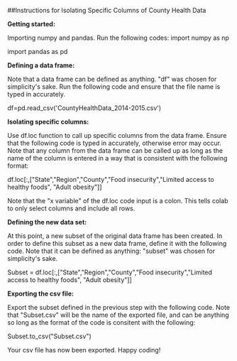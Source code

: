 ##Instructions for Isolating Specific Columns of County Health Data

**Getting started:**

Importing numpy and pandas. Run the following codes:
import numpy as np

import pandas as pd

**Defining a data frame:**

 Note that a data frame can be defined as anything. "df" was chosen for simplicity's sake. Run the following code and ensure that the file name is typed in accurately.
 
 df=pd.read_csv('CountyHealthData_2014-2015.csv') 

 **Isolating specific columns:**

Use df.loc function to call up specific columns from the data frame. Ensure that the following code is typed in accurately, otherwise error may occur. Note that any column from the data frame can be called up as long as the name of the column is entered in a way that is consistent with the following format:

df.loc[:,["State","Region","County","Food insecurity","Limited access to healthy foods", "Adult obesity"]]

Note that the "x variable" of the df.loc code input is a colon. This tells colab to only select columns and include all rows.

**Defining the new data set:**

At this point, a new subset of the original data frame has been created. In order to define this subset as a new data frame, define it with the following code. Note that it can be defined as anything: "subset" was chosen for simplicity's sake.

Subset = df.loc[:,["State","Region","County","Food insecurity","Limited access to healthy foods", "Adult obesity"]]

**Exporting the csv file:**

Export the subset defined in the previous step with the following code. Note that "Subset.csv" will be the name of the exported file, and can be anything so long as the format of the code is consitent with the following:

Subset.to_csv("Subset.csv")

Your csv file has now been exported. Happy coding! 





